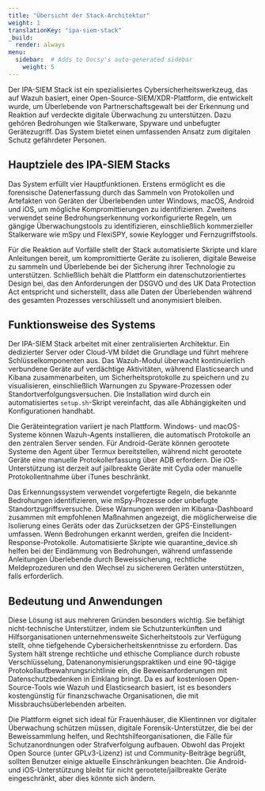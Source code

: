 ```yaml
---
title: "Übersicht der Stack-Architektur"
weight: 1
translationKey: "ipa-siem-stack"
_build:
  render: always
menu:
  sidebar:  # Adds to Docsy's auto-generated sidebar
    weight: 5
---
```


Der IPA-SIEM Stack ist ein spezialisiertes Cybersicherheitswerkzeug, das auf Wazuh basiert, einer Open-Source-SIEM/XDR-Plattform, die entwickelt wurde, um Überlebende von Partnerschaftsgewalt bei der Erkennung und Reaktion auf verdeckte digitale Überwachung zu unterstützen. Dazu gehören Bedrohungen wie Stalkerware, Spyware und unbefugter Gerätezugriff. Das System bietet einen umfassenden Ansatz zum digitalen Schutz gefährdeter Personen.

## Hauptziele des IPA-SIEM Stacks

Das System erfüllt vier Hauptfunktionen. Erstens ermöglicht es die forensische Datenerfassung durch das Sammeln von Protokollen und Artefakten von Geräten der Überlebenden unter Windows, macOS, Android und iOS, um mögliche Kompromittierungen zu identifizieren. Zweitens verwendet seine Bedrohungserkennung vorkonfigurierte Regeln, um gängige Überwachungstools zu identifizieren, einschließlich kommerzieller Stalkerware wie mSpy und FlexiSPY, sowie Keylogger und Fernzugriffstools.

Für die Reaktion auf Vorfälle stellt der Stack automatisierte Skripte und klare Anleitungen bereit, um kompromittierte Geräte zu isolieren, digitale Beweise zu sammeln und Überlebende bei der Sicherung ihrer Technologie zu unterstützen. Schließlich behält die Plattform ein datenschutzorientiertes Design bei, das den Anforderungen der DSGVO und des UK Data Protection Act entspricht und sicherstellt, dass alle Daten der Überlebenden während des gesamten Prozesses verschlüsselt und anonymisiert bleiben.

## Funktionsweise des Systems

Der IPA-SIEM Stack arbeitet mit einer zentralisierten Architektur. Ein dedizierter Server oder Cloud-VM bildet die Grundlage und führt mehrere Schlüsselkomponenten aus. Das Wazuh-Modul überwacht kontinuierlich verbundene Geräte auf verdächtige Aktivitäten, während Elasticsearch und Kibana zusammenarbeiten, um Sicherheitsprotokolle zu speichern und zu visualisieren, einschließlich Warnungen zu Spyware-Prozessen oder Standortverfolgungsversuchen. Die Installation wird durch ein automatisiertes `setup.sh`-Skript vereinfacht, das alle Abhängigkeiten und Konfigurationen handhabt.

Die Geräteintegration variiert je nach Plattform. Windows- und macOS-Systeme können Wazuh-Agents installieren, die automatisch Protokolle an den zentralen Server senden. Für Android-Geräte können gerootete Systeme den Agent über Termux bereitstellen, während nicht gerootete Geräte eine manuelle Protokollerfassung über ADB erfordern. Die iOS-Unterstützung ist derzeit auf jailbreakte Geräte mit Cydia oder manuelle Protokollentnahme über iTunes beschränkt.

Das Erkennungssystem verwendet vorgefertigte Regeln, die bekannte Bedrohungen identifizieren, wie mSpy-Prozesse oder unbefugte Standortzugriffsversuche. Diese Warnungen werden im Kibana-Dashboard zusammen mit empfohlenen Maßnahmen angezeigt, die möglicherweise die Isolierung eines Geräts oder das Zurücksetzen der GPS-Einstellungen umfassen. Wenn Bedrohungen erkannt werden, greifen die Incident-Response-Protokolle. Automatisierte Skripte wie quarantine_device.sh helfen bei der Eindämmung von Bedrohungen, während umfassende Anleitungen Überlebende durch Beweissicherung, rechtliche Meldeprozeduren und den Wechsel zu sichereren Geräten unterstützen, falls erforderlich.

## Bedeutung und Anwendungen

Diese Lösung ist aus mehreren Gründen besonders wichtig. Sie befähigt nicht-technische Unterstützer, indem sie Schutzunterkünften und Hilfsorganisationen unternehmensweite Sicherheitstools zur Verfügung stellt, ohne tiefgehende Cybersicherheitskenntnisse zu erfordern. Das System hält strenge rechtliche und ethische Compliance durch robuste Verschlüsselung, Datenanonymisierungspraktiken und eine 90-tägige Protokollaufbewahrungsrichtlinie ein, die Beweisanforderungen mit Datenschutzbedenken in Einklang bringt. Da es auf kostenlosen Open-Source-Tools wie Wazuh und Elasticsearch basiert, ist es besonders kostengünstig für finanzschwache Organisationen, die mit Missbrauchsüberlebenden arbeiten.

Die Plattform eignet sich ideal für Frauenhäuser, die Klientinnen vor digitaler Überwachung schützen müssen, digitale Forensik-Unterstützer, die bei der Beweissammlung helfen, und Rechtshilfeorganisationen, die Fälle für Schutzanordnungen oder Strafverfolgung aufbauen. Obwohl das Projekt Open Source (unter GPLv3-Lizenz) ist und Community-Beiträge begrüßt, sollten Benutzer einige aktuelle Einschränkungen beachten. Die Android- und iOS-Unterstützung bleibt für nicht gerootete/jailbreakte Geräte eingeschränkt, aber dies könnte sich ändern.
